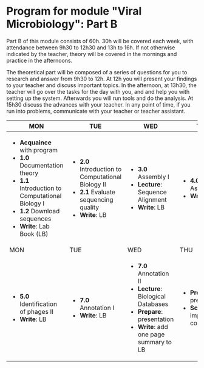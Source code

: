 # Program for module "Viral Microbiology": Part B

Part B of this module consists of 60h. 30h will be covered each week, with attendance between 9h30 to 12h30 and 13h to 16h. If not otherwise indicated by the teacher, theory will be covered in the mornings and practice in the afternoons.   

The theoretical part will be composed of a series of questions for you to research and answer from 9h30 to 12h. At 12h you will present your findings to your teacher and discuss important topics. In the afternoon, at 13h30, the teacher will go over the tasks for the day with you, and and help you with setting up the system. Afterwards you will run tools and do the analysis. At 15h30 discuss the advances with your teacher. In any point of time, if you run into problems, communicate with your teacher or teacher assistant.      

| MON | TUE | WED | THU | FRI |
| -------- | --------  | --------- | --------- | --------- |
| <ul><li>**Acquaince** with program</li><li>**1.0** Documentation theory</li><li>**1.1** Introduction to Computational Biology I</li><li>**1.2** Download sequences</li><li>**Write**: Lab Book (LB)</li></ul> | <ul><li>**2.0** Introduction to Computational Biology II</li><li>**2.1** Evaluate sequencing quality</li><li>**Write**: LB</li></ul> | <ul><li>**3.0** Assembly I</li><li>**Lecture**: Sequence Alignment</li><li>**Write**: LB</li></ul> | <ul><li>**4.0** Assembly II</li><li>**Write**: LB</li></ul> | <ul><li>**5.0** Identification of phages I</li><li>**Write**: LB</li></ul> |
| MON | TUE | WED | THU | FRI |
| <ul><li>**5.0** Identification of phages II</li><li>**Write**: LB</li></ul> | <ul><li>**7.0** Annotation I</li><li>**Write**: LB</li></ul> | <ul><li>**7.0** Annotation II</li><li>**Lecture**: Biological Databases</li><li>**Prepare**: presentation</li><li>**Write**: add one page summary to LB</li></ul> | <ul><li>**Prepare**: presentation</li><li>**Scripts**: improve on comments</li></ul> | <ul><li>**Final presentation**</li><li>**Deliver**: lab book with scripts</li></ul> |
